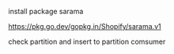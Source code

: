 install package sarama

https://pkg.go.dev/gopkg.in/Shopify/sarama.v1


check partition and insert to partition comsumer
